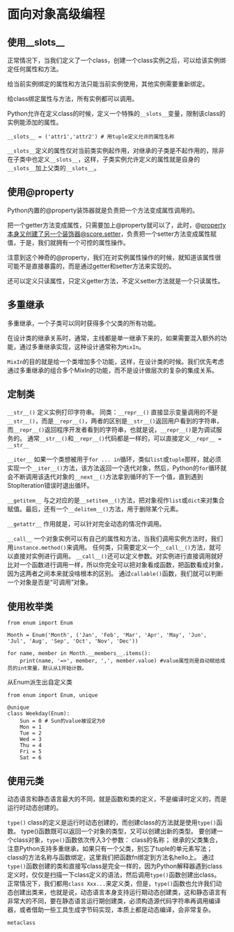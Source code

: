 # 面向对象高级编程

## 使用__slots__

正常情况下，当我们定义了一个class，创建一个class实例之后，可以给该实例绑定任何属性和方法。

给当前实例绑定的属性和方法只能当前实例使用，其他实例需要重新绑定。

给class绑定属性与方法，所有实例都可以调用。

Python允许在定义class的时候，定义一个特殊的`__slots__`变量，限制该class的实例能添加的属性。

```
__slots__ = ('attr1','attr2') # 用tuple定义允许的属性名称
```

`__slots__`定义的属性仅对当前类实例起作用，对继承的子类是不起作用的，除非在子类中也定义`__slots__`，这样，子类实例允许定义的属性就是自身的`__slots__`加上父类的`__slots__`。

## 使用@property

Python内置的@property装饰器就是负责把一个方法变成属性调用的。

把一个getter方法变成属性，只需要加上@property就可以了，此时，@property本身又创建了另一个装饰器@score.setter，负责把一个setter方法变成属性赋值，于是，我们就拥有一个可控的属性操作。

注意到这个神奇的@property，我们在对实例属性操作的时候，就知道该属性很可能不是直接暴露的，而是通过getter和setter方法来实现的。

还可以定义只读属性，只定义getter方法，不定义setter方法就是一个只读属性。

## 多重继承

多重继承，一个子类可以同时获得多个父类的所有功能。

在设计类的继承关系时，通常，主线都是单一继承下来的，如果需要混入额外的功能，通过多重继承实现，这种设计通常称为`MixIn`。

`MixIn`的目的就是给一个类增加多个功能，这样，在设计类的时候。我们优先考虑通过多重继承的组合多个MixIn的功能，而不是设计做层次的复杂的集成关系。

## 定制类

`__str__()`
    定义实例打印字符串。
    同类：`__repr__()`
    直接显示变量调用的不是`__str__()`，而是`__repr__()`，两者的区别是`__str__()`返回用户看到的字符串，而`__repr__()`返回程序开发者看到的字符串，也就是说，`__repr__()`是为调试服务的。
    通常`__str__()`和`__repr__()`代码都是一样的，可以直接定义`__repr__ = __str__`

`__iter__`
    如果一个类想被用于`for ... in`循环，类似`list`或`tuple`那样，就必须实现一个`__iter__()`方法，该方法返回一个迭代对象，然后，Python的`for`循环就会不断调用该迭代对象的`__next__()`方法拿到循环的下一个值，直到遇到StopIteration错误时退出循环。

`__getitem__`
    与之对应的是`__setitem__()`方法，把对象视作`list`或`dict`来对集合赋值。最后，还有一个`__delitem__()`方法，用于删除某个元素。

`__getattr__`
    作用就是，可以针对完全动态的情况作调用。

`__call__`
    一个对象实例可以有自己的属性和方法，当我们调用实例方法时，我们用`instance.method()`来调用。
    任何类，只需要定义一个`__call__()`方法，就可以直接对实例进行调用。
    `__call__()`还可以定义参数。对实例进行直接调用就好比对一个函数进行调用一样，所以你完全可以把对象看成函数，把函数看成对象，因为这两者之间本来就没啥根本的区别。
    通过`callable()`函数，我们就可以判断一个对象是否是“可调用”对象。

## 使用枚举类

```
from enum import Enum

Month = Enum('Month', ('Jan', 'Feb', 'Mar', 'Apr', 'May', 'Jun', 'Jul', 'Aug', 'Sep', 'Oct', 'Nov', 'Dec'))

for name, member in Month.__members__.items():
    print(name, '=>', member, ',', member.value) #value属性则是自动赋给成员的int常量，默认从1开始计数。
```

从Enum派生出自定义类
```
from enum import Enum, unique

@unique
class Weekday(Enum):
    Sun = 0 # Sun的value被设定为0
    Mon = 1
    Tue = 2
    Wed = 3
    Thu = 4
    Fri = 5
    Sat = 6
```

## 使用元类

动态语言和静态语言最大的不同，就是函数和类的定义，不是编译时定义的，而是运行时动态创建的。

`type()`
    class的定义是运行时动态创建的，而创建class的方法就是使用`type()`函数。
    type()函数既可以返回一个对象的类型，又可以创建出新的类型。
    要创建一个class对象，`type()`函数依次传入3个参数：
        class的名称；
        继承的父类集合，注意Python支持多重继承，如果只有一个父类，别忘了tuple的单元素写法；
        class的方法名称与函数绑定，这里我们把函数fn绑定到方法名hello上。
    通过`type()`函数创建的类和直接写class是完全一样的，因为Python解释器遇到class定义时，仅仅是扫描一下class定义的语法，然后调用`type()`函数创建出class。
    正常情况下，我们都用`class Xxx...`来定义类，但是，`type()`函数也允许我们动态创建出类来，也就是说，动态语言本身支持运行期动态创建类，这和静态语言有非常大的不同，要在静态语言运行期创建类，必须构造源代码字符串再调用编译器，或者借助一些工具生成字节码实现，本质上都是动态编译，会非常复杂。

`metaclass`
